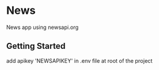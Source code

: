 # News

News app using newsapi.org

## Getting Started

add apikey 'NEWSAPIKEY' in .env file at root of the project